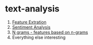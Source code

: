 # text-analysis

1. [Feature Extration](https://github.com/ritalulu/text-analysis/blob/master/FeatureExtration.md)
2. [Sentiment Analysis](https://github.com/ritalulu/text-analysis/blob/master/SentimentAnalysis.md)
3. [N grams - features based on n-grams](https://github.com/ritalulu/text-analysis/blob/master/Ngrams.md)
4. Everything else interesting
